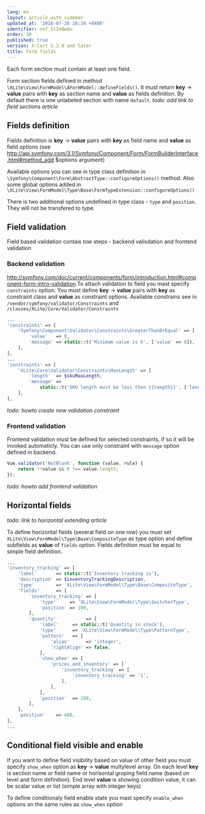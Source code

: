 ```yaml
---
lang: en
layout: article_with_sidebar
updated_at: '2016-07-26 16:34 +0400'
identifier: ref_SlIeQwQo
order: 30
published: true
version: X-Cart 5.3.0 and later
title: Form fields
---
```

Each form section must contain at least one field.

Form section fields defined in method `\XLite\View\FormModel\AFormModel::defineFields()`. It must return **key** -> **value** pairs with **key** as section name and **value** as fields definition. By default there is one unlabeled section with name `default`.
*todo: add link to field sections article*

## Fields definition

Fields definition is **key** -> **value** pairs with **key** as field name and **value** as field options
(see http://api.symfony.com/3.1/Symfony/Component/Form/FormBuilderInterface.html#method_add $options argument)

Available options you can see in type class definition in `\Symfony\Component\Form\AbstractType::configureOptions()` method. Also some global options added in `\XLite\View\FormModel\Type\Base\FormTypeExtension::configureOptions()`

There is two additional options undefined in type class - `type` and `position`. They will not be transfered to type.

## Field validation

Field based validation contais tow steps - backend valisdation and frontend validation

### Backend validation

http://symfony.com/doc/current/components/form/introduction.html#component-form-intro-validation
To attach validation to field you mast specify `constraints` option. You must define **key** -> **value** pairs with **key** as constraint class and **value** as constraint options.
Available constrains see in `/vendor/symfony/validator/Constraints` and `/classes/XLite/Core/Validator/Constraints`

```php
...
'constraints' => [
    'Symfony\Component\Validator\Constraints\GreaterThanOrEqual' => [
        'value'   => 0,
        'message' => static::t('Minimum value is X', ['value' => 0]),
    ],
],
...
'constraints' => [
    'XLite\Core\Validator\Constraints\MaxLength' => [
        'length'  => $skuMaxLength,
        'message' =>
            static::t('SKU length must be less then {{length}}', ['length' => $skuMaxLength]),
    ],
],
```

*todo: howto create new validation constraint*

### Frontend validation

Frontend validation must be defined for selected constraints, if so it will be invoked automaticly. You can use only constraint with `message` option defined in backend.

```js
Vue.validator('NotBlank', function (value, rule) {
    return !!value && 0 !== value.length;
});
```

*todo: howto add frontend validation*

## Horizontal fields

*todo: link to horizontal extending article*

To define horizontal fields (several field on one row) you must set `XLite\View\FormModel\Type\Base\CompositeType` as type option and define subfields as **value** of `fields` option. Fields definition must be equal to simple field definition.

```php
...
'inventory_tracking' => [
    'label'       => static::t('Inventory tracking is'),
    'description' => $inventoryTrackingDescription,
    'type'        => 'XLite\View\FormModel\Type\Base\CompositeType',
    'fields'      => [
        'inventory_tracking' => [
            'type'     => 'XLite\View\FormModel\Type\SwitcherType',
            'position' => 100,
        ],
        'quantity'           => [
            'label'     => static::t('Quantity in stock'),
            'type'      => 'XLite\View\FormModel\Type\PatternType',
            'pattern'   => [
                'alias'      => 'integer',
                'rightAlign' => false,
            ],
            'show_when' => [
                'prices_and_inventory' => [
                    'inventory_tracking' => [
                        'inventory_tracking' => '1',
                    ],
                ],
            ],
            'position'  => 200,
        ],
    ],
    'position'    => 400,
],
...
```

## Conditional field visible and enable

If you want to define field visibility based on value of other field you must specify `show_when`  option as **key** -> **value** multylevel array. On each level **key** is section name or field name or horisontal groping field name (based on level and form definition). End level **value** is showing condition value, it can be scalar value or list (simple array with integer keys)

To define conditionaly field enable state you mast specify `enable_when` options on the same rules as `show_when` option
